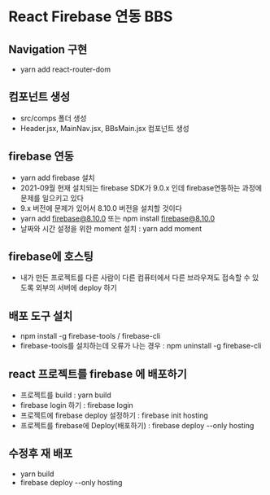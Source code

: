 # React Firebase 연동 BBS

## Navigation 구현

- yarn add react-router-dom

## 컴포넌트 생성

- src/comps 폴더 생성
- Header.jsx, MainNav.jsx, BBsMain.jsx 컴포넌트 생성

## firebase 연동

- yarn add firebase 설치
- 2021-09월 현재 설치되는 firebase SDK가 9.0.x 인데 firebase연동하는 과정에 문제를 일으키고 있다
- 9.x 버전에 문제가 있어서 8.10.0 버전을 설치할 것이다
- yarn add firebase@8.10.0 또는 npm install firebase@8.10.0
- 날짜와 시간 설정을 위한 moment 설치 : yarn add moment

## firebase에 호스팅

- 내가 만든 프로젝트를 다른 사람이 다른 컴퓨터에서 다른 브라우져도 접속할 수 있도록 외부의 서버에 deploy 하기

## 배포 도구 설치

- npm install -g firebase-tools / firebase-cli
- firebase-tools를 설치하는데 오류가 나는 경우 : npm uninstall -g firebase-cli

## react 프로젝트를 firebase 에 배포하기

- 프로젝트를 build : yarn build
- firebase login 하기 : firebase login
- 프로젝트에 firebase deploy 설정하기 : firebase init hosting
- 프로젝트를 firebase에 Deploy(배포하기)
  : firebase deploy --only hosting

## 수정후 재 배포

- yarn build
- firebase deploy --only hosting
